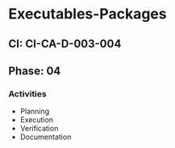 # Executables-Packages

## CI: CI-CA-D-003-004
## Phase: 04

### Activities
- Planning
- Execution
- Verification
- Documentation
